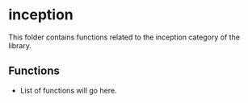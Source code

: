 # inception

This folder contains functions related to the inception category of the library.

## Functions

- List of functions will go here.

